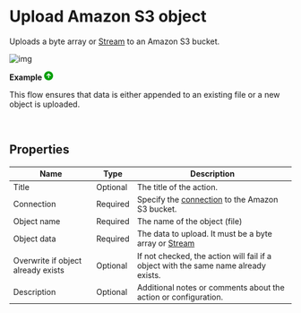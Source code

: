 # Upload Amazon S3 object

Uploads a byte array or [Stream](https://learn.microsoft.com/en-us/dotnet/api/system.io.stream) to an Amazon S3 bucket.

![img](https://profitbasedocs.blob.core.windows.net/flowimages/uppload-s3obj.png)

**Example** ![img](../../../../images/strz.jpg)

This flow ensures that data is either appended to an existing file or a new object is uploaded. 

<br/>

## Properties

| Name             | Type      |Description                                             |
|------------------|-----------|--------------------------------------------------------|
| Title       | Optional |  The title of the action.   |
| Connection       | Required  | Specify the [connection](connecting-to-amazon-s3.md) to the Amazon S3 bucket.       |
| Object name        | Required  | The name of the object (file)  |
| Object data        | Required  | The data to upload. It must be a byte array or [Stream](https://learn.microsoft.com/en-us/dotnet/api/system.io.stream) |
| Overwrite if object already exists | Optional | If not checked, the action will fail if a object with the same name already exists. |
| Description | Optional | Additional notes or comments about the action or configuration. |

